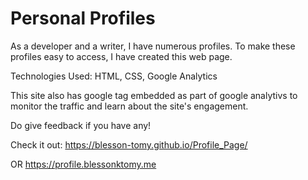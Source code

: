 # Personal Profiles 

As a developer and a writer, I have numerous profiles. To make these profiles easy to access, I have created this web page. 

Technologies Used: HTML, CSS, Google Analytics

This site also has google tag embedded as part of google analytivs to monitor the traffic and learn about the site's engagement. 

Do give feedback if you have any!

Check it out: https://blesson-tomy.github.io/Profile_Page/

OR https://profile.blessonktomy.me

